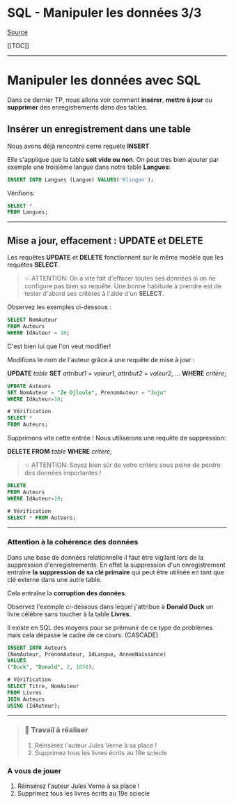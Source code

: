 # SQL  - Manipuler les données 3/3

[Source](https://notebooks.lecluse.fr)

[[TOC]]

***

# Manipuler les données avec SQL

Dans ce dernier TP, nous allons voir comment **insérer**, **mettre à jour** ou **supprimer** des enregistrements dans des tables.

## Insérer un enregistrement dans une table

Nous avons déjà rencontré cerre requète **INSERT**. 

Elle s'applique que la table **soit vide ou non**.
On peut très bien ajouter par exemple une troisième langue dans notre table **Langues**:

```sql
INSERT INTO Langues (Langue) VALUES('Klingon');
```

Vérifions:

```sql
SELECT *
FROM Langues;
```

***

## Mise a jour, effacement : UPDATE et DELETE

Les requêtes **UPDATE** et **DELETE** fonctionnent sur le même modèle que les requêtes **SELECT**.

> 💥 ATTENTION:
> On a vite fait d'effacer toutes ses données si on ne configure pas bien sa requête. Une bonne habitude à prendre est de tester d'abord ses critères à l'aide d'un **SELECT**.

Observez les exemples ci-dessous :

```sql
SELECT NomAuteur
FROM Auteurs 
WHERE IdAuteur = 10;
```

C'est bien lui que l'on veut modifier!

Modifions le nom de l'auteur grâce à une requête de mise à jour :

**UPDATE** *table*
**SET** *attribut1* = *valeur1*, *attribut2* = *valeur2*, ...
**WHERE** *critère*;

```sql
UPDATE Auteurs 
SET NomAuteur = "Ze Djloule", PrenomAuteur = "Juju"
WHERE IdAuteur=10;

# Vérification
SELECT *
FROM Auteurs;
```

Supprimons vite cette entrée ! 
Nous utiliserons une requête de suppression:

**DELETE FROM** *table* 
**WHERE** *critere*;

> 💥 ATTENTION:
> Soyez bien sûr de votre critère sous peine de perdre des données importantes !

```sql
DELETE
FROM Auteurs
WHERE IdAuteur=10;

# Vérification
SELECT * FROM Auteurs;
```

***

### Attention à la cohérence des données

Dans une base de données relationnelle il faut être vigilant lors de la suppression d'enregistrements.
En effet la suppression d'un enregistrement entraîne **la suppression de sa clé primaire** qui peut être utilisée en tant que clé externe dans une autre table.

Cela entraîne la **corruption des données**.

Observez l'exemple ci-dessous dans lequel j'attribue à **Donald Duck** un livre célèbre sans toucher à la table **Livres**.

Il existe en SQL des moyens pour se prémunir de ce type de problèmes mais cela dépasse le cadre de ce cours. (CASCADE)

```sql
INSERT INTO Auteurs
(NomAuteur, PrenomAuteur, IdLangue, AnneeNaissance) 
VALUES
("Duck", "Donald", 2, 1850);

# Vérification
SELECT Titre, NomAuteur
FROM Livres
JOIN Auteurs 
USING (IdAuteur);
```

***

> ### 🔧 **Travail à réaliser**
> 
> 1.  Réinsérez l'auteur Jules Verne à sa place !
> 2.  Supprimez tous les livres écrits au 19e sciecle

### [](#A-vous-de-jouer)A vous de jouer[](#A-vous-de-jouer)

1.  Réinsérez l'auteur Jules Verne à sa place !
2.  Supprimez tous les livres écrits au 19e sciecle